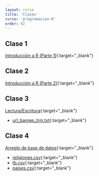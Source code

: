 ```yaml
---
layout: curso
title: 'Clases'
curso: 'programacion-R'
order: 02
---
```


## Clase 1
[Introducción a R (Parte 1)](/programacion-R/slides/01_Intro_1.html){:target="_blank"}

## Clase 2
[Introducción a R (Parte 2)](/programacion-R/slides/01_Intro_2.html){:target="_blank"}

## Clase 3
[Lectura/Escritura](/programacion-R/slides/02_Lectura_Escritura.html){:target="_blank"}

- [url_banrep_trm.txt](/programacion-R/slides/url_banrep_trm.txt){:target="_blank"}

## Clase 4
[Arreglo de base de datos](/programacion-R/slides/03_Arreglo_Base_Datos.html){:target="_blank"}

- [religiones.csv](/programacion-R/slides/religiones.csv){:target="_blank"}
- [tb.csv](/programacion-R/slides/tb.csv){:target="_blank"}
- [paises.csv](/programacion-R/slides/paises.csv){:target="_blank"}
